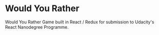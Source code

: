 # Would You Rather 
Would You Rather Game built in React / Redux for submission to Udacity's React Nanodegree Programme.
